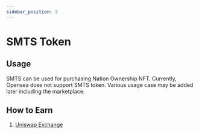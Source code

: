 ```yaml
---
sidebar_position: 3
---
```


# SMTS Token

## Usage

SMTS can be used for purchasing Nation Ownership NFT. Currently, Opensea does not support SMTS token. Various usage case may be added later including the marketplace.

## How to Earn

1. [Uniswap Exchange](https://app.uniswap.org/#/swap?inputCurrency=ETH&outputCurrency=0xDC97FDaADcbc1c77525B8a1c981865BD2e0425AA&use=V2)